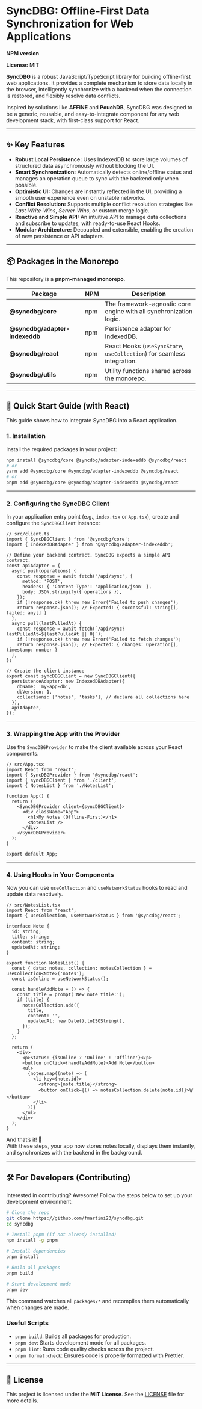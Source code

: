 # SyncDBG: Offline-First Data Synchronization for Web Applications

**NPM version**

**License:** MIT

**SyncDBG** is a robust JavaScript/TypeScript library for building offline-first web applications. It provides a complete mechanism to store data locally in the browser, intelligently synchronize with a backend when the connection is restored, and flexibly resolve data conflicts.  

Inspired by solutions like **AFFiNE** and **PouchDB**, SyncDBG was designed to be a generic, reusable, and easy-to-integrate component for any web development stack, with first-class support for React.

---

## ✨ Key Features

- **Robust Local Persistence:** Uses IndexedDB to store large volumes of structured data asynchronously without blocking the UI.  
- **Smart Synchronization:** Automatically detects online/offline status and manages an operation queue to sync with the backend only when possible.  
- **Optimistic UI:** Changes are instantly reflected in the UI, providing a smooth user experience even on unstable networks.  
- **Conflict Resolution:** Supports multiple conflict resolution strategies like *Last-Write-Wins*, *Server-Wins*, or custom merge logic.  
- **Reactive and Simple API:** An intuitive API to manage data collections and subscribe to updates, with ready-to-use React Hooks.  
- **Modular Architecture:** Decoupled and extensible, enabling the creation of new persistence or API adapters.  

---

## 📦 Packages in the Monorepo

This repository is a **pnpm-managed monorepo**.

| Package                     | NPM | Description                                                                 |
|-----------------------------|-----|-----------------------------------------------------------------------------|
| **@syncdbg/core**           | npm | The framework-agnostic core engine with all synchronization logic.           |
| **@syncdbg/adapter-indexeddb** | npm | Persistence adapter for IndexedDB.                                           |
| **@syncdbg/react**          | npm | React Hooks (`useSyncState`, `useCollection`) for seamless integration.      |
| **@syncdbg/utils**          | npm | Utility functions shared across the monorepo.                                |

---

## 🚀 Quick Start Guide (with React)

This guide shows how to integrate SyncDBG into a React application.

### 1. Installation

Install the required packages in your project:

```bash
npm install @syncdbg/core @syncdbg/adapter-indexeddb @syncdbg/react
# or
yarn add @syncdbg/core @syncdbg/adapter-indexeddb @syncdbg/react
# or
pnpm add @syncdbg/core @syncdbg/adapter-indexeddb @syncdbg/react
```

---

### 2. Configuring the SyncDBG Client

In your application entry point (e.g., `index.tsx` or `App.tsx`), create and configure the `SyncDBGClient` instance:

```tsx
// src/client.ts
import { SyncDBGClient } from '@syncdbg/core';
import { IndexedDBAdapter } from '@syncdbg/adapter-indexeddb';

// Define your backend contract. SyncDBG expects a simple API contract.
const apiAdapter = {
  async push(operations) {
    const response = await fetch('/api/sync', {
      method: 'POST',
      headers: { 'Content-Type': 'application/json' },
      body: JSON.stringify({ operations }),
    });
    if (!response.ok) throw new Error('Failed to push changes');
    return response.json(); // Expected: { successful: string[], failed: any[] }
  },
  async pull(lastPulledAt) {
    const response = await fetch(`/api/sync?lastPulledAt=${lastPulledAt || 0}`);
    if (!response.ok) throw new Error('Failed to fetch changes');
    return response.json(); // Expected: { changes: Operation[], timestamp: number }
  },
};

// Create the client instance
export const syncDBGClient = new SyncDBGClient({
  persistenceAdapter: new IndexedDBAdapter({
    dbName: 'my-app-db',
    dbVersion: 1,
    collections: ['notes', 'tasks'], // declare all collections here
  }),
  apiAdapter,
});
```

---

### 3. Wrapping the App with the Provider

Use the `SyncDBGProvider` to make the client available across your React components.

```tsx
// src/App.tsx
import React from 'react';
import { SyncDBGProvider } from '@syncdbg/react';
import { syncDBGClient } from './client';
import { NotesList } from './NotesList';

function App() {
  return (
    <SyncDBGProvider client={syncDBGClient}>
      <div className="App">
        <h1>My Notes (Offline-First)</h1>
        <NotesList />
      </div>
    </SyncDBGProvider>
  );
}

export default App;
```

---

### 4. Using Hooks in Your Components

Now you can use `useCollection` and `useNetworkStatus` hooks to read and update data reactively.

```tsx
// src/NotesList.tsx
import React from 'react';
import { useCollection, useNetworkStatus } from '@syncdbg/react';

interface Note {
  id: string;
  title: string;
  content: string;
  updatedAt: string;
}

export function NotesList() {
  const { data: notes, collection: notesCollection } = useCollection<Note>('notes');
  const isOnline = useNetworkStatus();

  const handleAddNote = () => {
    const title = prompt('New note title:');
    if (title) {
      notesCollection.add({
        title,
        content: '',
        updatedAt: new Date().toISOString(),
      });
    }
  };

  return (
    <div>
      <p>Status: {isOnline ? 'Online' : 'Offline'}</p>
      <button onClick={handleAddNote}>Add Note</button>
      <ul>
        {notes.map((note) => (
          <li key={note.id}>
            <strong>{note.title}</strong>
            <button onClick={() => notesCollection.delete(note.id)}>🗑️</button>
          </li>
        ))}
      </ul>
    </div>
  );
}
```

And that’s it! 🎉  
With these steps, your app now stores notes locally, displays them instantly, and synchronizes with the backend in the background.

---

## 🛠️ For Developers (Contributing)

Interested in contributing? Awesome! Follow the steps below to set up your development environment:

```bash
# Clone the repo
git clone https://github.com/fmartini23/syncdbg.git
cd syncdbg

# Install pnpm (if not already installed)
npm install -g pnpm

# Install dependencies
pnpm install

# Build all packages
pnpm build

# Start development mode
pnpm dev
```

This command watches all `packages/*` and recompiles them automatically when changes are made.

### Useful Scripts

- `pnpm build`: Builds all packages for production.  
- `pnpm dev`: Starts development mode for all packages.  
- `pnpm lint`: Runs code quality checks across the project.  
- `pnpm format:check`: Ensures code is properly formatted with Prettier.  

---

## 📄 License

This project is licensed under the **MIT License**. See the [LICENSE](./LICENSE) file for more details.  
